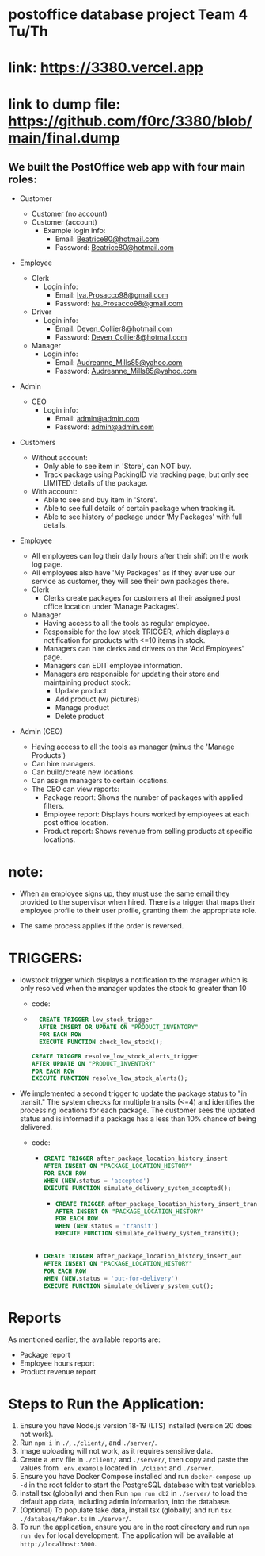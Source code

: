 
# postoffice database project Team 4 Tu/Th
# link: https://3380.vercel.app
# link to dump file: https://github.com/f0rc/3380/blob/main/final.dump



## We built the PostOffice web app with four main roles:

- Customer
  - Customer (no account)
  - Customer (account)
    - Example login info:
      - Email: Beatrice80@hotmail.com
      - Password: Beatrice80@hotmail.com
- Employee
  - Clerk
    - Login info:
      - Email: Iva.Prosacco98@gmail.com
      - Password: Iva.Prosacco98@gmail.com
  - Driver
    - Login info:
      - Email: Deven_Collier8@hotmail.com
      - Password: Deven_Collier8@hotmail.com
  - Manager
    - Login info:
      - Email: Audreanne_Mills85@yahoo.com
      - Password: Audreanne_Mills85@yahoo.com
- Admin
  - CEO
    - Login info:
      - Email: admin@admin.com
      - Password: admin@admin.com

- Customers 
  - Without account:
    - Only able to see item in 'Store', can NOT buy. 
    - Track package using PackingID via tracking page, but only see LIMITED details of the package.
  - With account:
    - Able to see and buy item in 'Store'. 
    - Able to see full details of certain package when tracking it. 
    - Able to see history of package under 'My Packages' with full details.

- Employee
  - All employees can log their daily hours after their shift on the work log page.
  - All employees also have 'My Packages' as if they ever use our service as customer, they will see their own packages there. 
  - Clerk
    - Clerks create packages for customers at their assigned post office location under 'Manage Packages'.
  - Manager
    - Having access to all the tools as regular employee.
    - Responsible for the low stock TRIGGER, which displays a notification for products with <=10 items in stock.
    - Managers can hire clerks and drivers on the 'Add Employees' page.
    - Managers can EDIT employee information.
    - Managers are responsible for updating their store and maintaining product stock:
      - Update product
      - Add product (w/ pictures)
      - Manage product
      - Delete product
- Admin (CEO) 
  - Having access to all the tools as manager (minus the 'Manage Products')
  - Can hire managers.
  - Can build/create new locations.
  - Can assign managers to certain locations. 
  - The CEO can view reports:
    - Package report: Shows the number of packages with applied filters.
    - Employee report: Displays hours worked by employees at each post office location.
    - Product report: Shows revenue from selling products at specific locations.

# note: 
- When an employee signs up, they must use the same email they provided to the supervisor when hired. There is a trigger that maps their employee profile to their user profile, granting them the appropriate role.

- The same process applies if the order is reversed.

# TRIGGERS:
  - lowstock trigger which displays a notification to the manager which is only resolved when the manager updates the stock to greater than 10
    - code: 
    - ```sql
        CREATE TRIGGER low_stock_trigger
        AFTER INSERT OR UPDATE ON "PRODUCT_INVENTORY"
        FOR EACH ROW
        EXECUTE FUNCTION check_low_stock();
      ```
      ```sql
      CREATE TRIGGER resolve_low_stock_alerts_trigger
      AFTER UPDATE ON "PRODUCT_INVENTORY"
      FOR EACH ROW
      EXECUTE FUNCTION resolve_low_stock_alerts();

      ```

  - We implemented a second trigger to update the package status to "in transit." The system checks for multiple transits (<=4) and identifies the processing locations for each package. The customer sees the updated status and is informed if a package has a less than 10% chance of being delivered.
    - code: 
      - ```sql
        CREATE TRIGGER after_package_location_history_insert
        AFTER INSERT ON "PACKAGE_LOCATION_HISTORY"
        FOR EACH ROW
        WHEN (NEW.status = 'accepted')
        EXECUTE FUNCTION simulate_delivery_system_accepted();
        ```
        - ```sql
          CREATE TRIGGER after_package_location_history_insert_transit
          AFTER INSERT ON "PACKAGE_LOCATION_HISTORY"
          FOR EACH ROW
          WHEN (NEW.status = 'transit')
          EXECUTE FUNCTION simulate_delivery_system_transit();
        ```
      - ```sql
        CREATE TRIGGER after_package_location_history_insert_out
        AFTER INSERT ON "PACKAGE_LOCATION_HISTORY"
        FOR EACH ROW
        WHEN (NEW.status = 'out-for-delivery')
        EXECUTE FUNCTION simulate_delivery_system_out();
        ```
# Reports

As mentioned earlier, the available reports are:

- Package report
- Employee hours report
- Product revenue report

# Steps to Run the Application:

1. Ensure you have Node.js version 18-19 (LTS) installed (version 20 does not work).
2. Run `npm i` in `./`, `./client/`, and `./server/`.
3. Image uploading will not work, as it requires sensitive data.
4. Create a .env file in `./client/` and `./server/`, then copy and paste the values from `.env.example` located in `./client` and `./server`.
5. Ensure you have Docker Compose installed and run `docker-compose up -d` in the root folder to start the PostgreSQL database with test variables.
6. install tsx (globally) and then Run `npm run db2` in `./server/` to load the default app data, including admin information, into the database.
7. (Optional) To populate fake data, install tsx (globally) and run `tsx ./database/faker.ts` in `./server/`.
8. To run the application, ensure you are in the root directory and run `npm run dev` for local development. The application will be available at `http://localhost:3000`.

